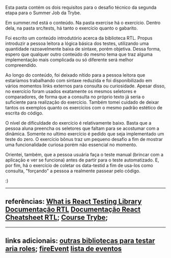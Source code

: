 Esta pasta contém os dois requisitos para o desafio técnico da segunda etapa para o Summer Job da Trybe.

Em summer.md está o conteúdo.
Na pasta exercise há o exercício. Dentro dela, na pasta src/tests, há tanto o exercício quanto o gabarito.

Foi escrito um conteúdo introdutório acerca da biblioteca RTL. Propus introduzir a pessoa leitora a lógica básica dos testes, utilizando uma quantidade razoavelmente baixa de sintaxe, porém objetiva. Dessa forma, espero que qualquer outro conteúdo do mesmo tema que traz alguma implementação mais complicada ou só diferente será melhor compreendido. 

Ao longo do conteúdo, foi deixado nítido para a pessoa leitora que estaríamos trabalhando com sintaxe reduzida e foi disponibilizado em vários momentos links externos para consulta ou curiosidade. Apesar disso, no exercício foram usados exatamente os mesmos seletores e comparadores, de forma que a consulta no próprio texto já seria o suficiente para realização do exercício. Também tomei cuidado de deixar tantos os exemplos quanto os exercícios com o mesmo padrão estético de escrita do código.

O nível de dificuldade do exercício é relativamente baixo. Basta que a pessoa aluna preencha os seletores que faltam para se acostumar com a dinâmica. Somente no ultimo exercício é pedido que seja implementado um teste do zero. O exercício bônus traz um pequeno desafio a fim de mostrar uma funcionalidade curiosa porém não essencial no momento.

Orientei, também, que a pessoa usuária faça o teste manual (brincar com a aplicação e ver se funciona) antes de partir para o teste automatizado. E, por fim, há o exercício de coletar os data-testid a fim de usa-los como consulta, "forçando" a pessoa a realmente passear pelo código.

:)

----------------------------
referências:
[What is React Testing Library](https://www.youtube.com/watch?v=JKOwJUM4_RM)
[Documentação RTL](https://testing-library.com/)
[Documentação React](https://reactjs.org/docs/testing.html)
[Cheatsheet RTL](https://github.com/testing-library/react-testing-library/raw/main/other/cheat-sheet.pdf);
[Course Trybe](https://app.betrybe.com/course/front-end/testes-automatizados-com-react-testing-library/rtl-primeiros-passos/4b749a62-3f4a-4fe6-872e-3d2853f089c8/o-que-vamos-aprender/4bdecc8b-73ad-4c51-b640-9e3902c5fc55?use_case=calendar);
----------------------------

----------------------------
links adicionais:
[outras bibliotecas para testar](https://geekflare.com/react-testing-library-utility/)
[aria roles](https://developer.mozilla.org/en-US/docs/Web/Accessibility/ARIA/ARIA_Techniques);
[fireEvent](https://testing-library.com/docs/dom-testing-library/api-events/)
[lista de eventos](https://www.w3schools.com/tags/ref_eventattributes.asp)
----------------------------